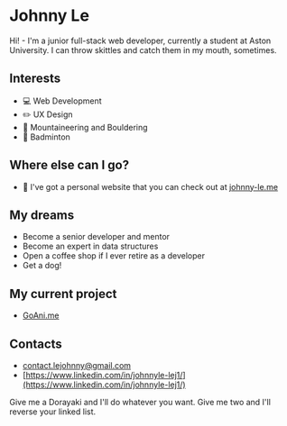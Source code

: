 # Johnny Le

Hi! - I'm a junior full-stack web developer, currently a student at Aston University. I can throw skittles and catch them in my mouth, sometimes.

## Interests
- :computer: Web Development
- :pencil2: UX Design
- :sunrise_over_mountains: Mountaineering and Bouldering
- :tennis: Badminton

## Where else can I go?
- :iphone: I've got a personal website that you can check out at [johnny-le.me](https://www.johnny-le.me)

## My dreams
- Become a senior developer and mentor
- Become an expert in data structures
- Open a coffee shop if I ever retire as a developer
- Get a dog!

## My current project
- [GoAni.me](https://github.com/Johnny0121/goani.me)

## Contacts

- [contact.lejohnny@gmail.com](contact.lejohnny@gmail.com)
- [https://www.linkedin.com/in/johnnyle-lej1/](https://www.linkedin.com/in/johnnyle-lej1/)

Give me a Dorayaki and I'll do whatever you want. Give me two and I'll reverse your linked list.
